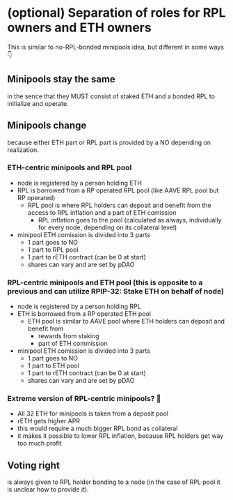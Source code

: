 # (optional) Separation of roles for RPL owners and ETH owners

This is similar to no-RPL-bonded minipools idea, but different in some ways 👇

## Minipools stay the same
in the sence that they MUST consist of staked ETH and a bonded RPL to initialize and operate.

## Minipools change
because either ETH part or RPL part is provided by a NO depending on realization.

### ETH-centric minipools and RPL pool
- node is registered by a person holding ETH
- RPL is borrowed from a RP operated RPL pool (like AAVE RPL pool but RP operated)
  - RPL pool is where RPL holders can deposit and benefit from the access to RPL inflation and a part of ETH comission
    - RPL inflation goes to the pool (calculated as always, individually for every node, depending on its collateral level)
- minipool ETH comission is divided into 3 parts
  - 1 part goes to NO
  - 1 part to RPL pool
  - 1 part to rETH contract (can be 0 at start)
  - shares can vary and are set by pDAO

### RPL-centric minipools and ETH pool (this is opposite to a previous and can utilize RPIP-32: Stake ETH on behalf of node)
- node is registered by a person holding RPL
- ETH is borrowed from a RP operated ETH pool
  - ETH pool is similar to AAVE pool where ETH holders can deposit and benefit from
    - rewards from staking
    - part of ETH commission
- minipool ETH comission is divided into 3 parts
  - 1 part goes to NO
  - 1 part to ETH pool
  - 1 part to rETH contract (can be 0 at start)
  - shares can vary and are set by pDAO

### Extreme version of RPL-centric minipools? 🤔
- All 32 ETH for minipools is taken from a deposit pool
- rETH gets higher APR
- this would require a much bigger RPL bond as collateral
- it makes it possible to lower RPL inflation, because RPL holders get way too much profit

## Voting right
is always given to RPL holder bonding to a node (in the case of RPL pool it is unclear how to provide it).
